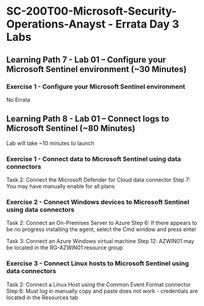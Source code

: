 # SC-200T00-Microsoft-Security-Operations-Anayst - Errata Day 3 Labs

## Learning Path 7 - Lab 01 – Configure your Microsoft Sentinel environment (~30 Minutes)
### Exercise 1 - Configure your Microsoft Sentinel environment
No Errata <br>

## Learning Path 8 - Lab 01 – Connect logs to Microsoft Sentinel (~80 Minutes)
Lab will take ~10 minutes to launch<br>
### Exercise 1 - Connect data to Microsoft Sentinel using data connectors
Task 2: Connect the Microsoft Defender for Cloud data connector
Step 7: You may have manually enable for all plans 

### Exercise 2 - Connect Windows devices to Microsoft Sentinel using data connectors
Task 2: Connect an On-Premises Server to Azure
Step 6:  If there appears to be no progress installing the agent, select the Cmd window and press enter

Task 3: Connect an Azure Windows virtual machine
Step 12:  AZWIN01 may be located in the RG-AZWIN01 resource group

### Exercise 3 - Connect Linux hosts to Microsoft Sentinel using data connectors
Task 2: Connect a Linux Host using the Common Event Format connector
Step 6: Must log in manually copy and paste does not work - credentials are located in the Resources tab
